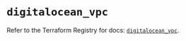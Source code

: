 # `digitalocean_vpc`

Refer to the Terraform Registry for docs: [`digitalocean_vpc`](https://registry.terraform.io/providers/digitalocean/digitalocean/2.61.0/docs/resources/vpc).
